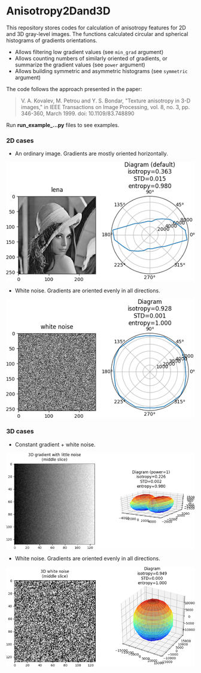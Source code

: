 # Anisotropy2Dand3D

This repository stores codes for calculation of anisotropy features for 2D and 3D gray-level images.
The functions calculated circular and spherical histograms of gradients orientations. 

* Allows filtering low gradient values (see `min_grad` argument)
* Allows counting numbers of similarly oriented of gradients, or summarize the gradient values (see `power` argument)
* Allows building symmetric and asymmetric histograms (see `symmetric` argument)  
 
The code follows the approach presented in the paper:

> V. A. Kovalev, M. Petrou and Y. S. Bondar, 
"Texture anisotropy in 3-D images," 
in IEEE Transactions on Image Processing, 
vol. 8, no. 3, pp. 346-360, March 1999. 
doi: 10.1109/83.748890

Run **run_example_...py** files to see examples. 

### 2D cases

* An ordinary image. Gradients are mostly oriented horizontally.   

![Alt text](readme_figs/readme_fig1.png?raw=true "Title")

* White noise. Gradients are oriented evenly in all directions.

![Alt text](readme_figs/readme_fig2.png?raw=true "Title")

### 3D cases

* Constant gradient + white noise. 

![Alt text](readme_figs/readme_fig3.png?raw=true "Title")

* White noise. Gradients are oriented evenly in all directions.

![Alt text](readme_figs/readme_fig4.png?raw=true "Title")
